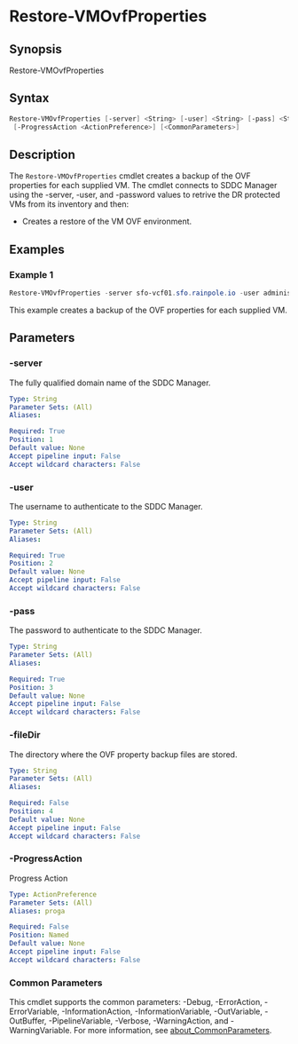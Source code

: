 # Restore-VMOvfProperties

## Synopsis

Restore-VMOvfProperties

## Syntax

```powershell
Restore-VMOvfProperties [-server] <String> [-user] <String> [-pass] <String> [[-fileDir] <String>]
 [-ProgressAction <ActionPreference>] [<CommonParameters>]
```

## Description

The `Restore-VMOvfProperties` cmdlet creates a backup of the OVF properties for each supplied VM.
The cmdlet connects to SDDC Manager using the -server, -user, and -password values to retrive the DR protected VMs from its inventory and then:

- Creates a restore of the VM OVF environment.

## Examples

### Example 1

```powershell
Restore-VMOvfProperties -server sfo-vcf01.sfo.rainpole.io -user administrator@vsphere.local -pass VMw@re1!
```

This example creates a backup of the OVF properties for each supplied VM.

## Parameters

### -server

The fully qualified domain name of the SDDC Manager.

```yaml
Type: String
Parameter Sets: (All)
Aliases:

Required: True
Position: 1
Default value: None
Accept pipeline input: False
Accept wildcard characters: False
```

### -user

The username to authenticate to the SDDC Manager.

```yaml
Type: String
Parameter Sets: (All)
Aliases:

Required: True
Position: 2
Default value: None
Accept pipeline input: False
Accept wildcard characters: False
```

### -pass

The password to authenticate to the SDDC Manager.

```yaml
Type: String
Parameter Sets: (All)
Aliases:

Required: True
Position: 3
Default value: None
Accept pipeline input: False
Accept wildcard characters: False
```

### -fileDir

The directory where the OVF property backup files are stored.

```yaml
Type: String
Parameter Sets: (All)
Aliases:

Required: False
Position: 4
Default value: None
Accept pipeline input: False
Accept wildcard characters: False
```

### -ProgressAction

Progress Action

```yaml
Type: ActionPreference
Parameter Sets: (All)
Aliases: proga

Required: False
Position: Named
Default value: None
Accept pipeline input: False
Accept wildcard characters: False
```

### Common Parameters

This cmdlet supports the common parameters: -Debug, -ErrorAction, -ErrorVariable, -InformationAction, -InformationVariable, -OutVariable, -OutBuffer, -PipelineVariable, -Verbose, -WarningAction, and -WarningVariable. For more information, see [about_CommonParameters](http://go.microsoft.com/fwlink/?LinkID=113216).
